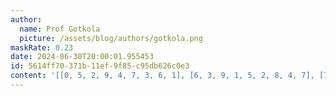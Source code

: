```yaml
---
author:
  name: Prof Gotkola
  picture: /assets/blog/authors/gotkola.png
maskRate: 0.23
date: 2024-06-30T20:00:01.955453
id: 5614ff70-371b-11ef-9f85-c95db626c0e3
content: '[[0, 5, 2, 9, 4, 7, 3, 6, 1], [6, 3, 9, 1, 5, 2, 8, 4, 7], [7, 1, 0, 3, 8, 6, 5, 2, 9], [1, 9, 0, 0, 2, 4, 7, 0, 3], [2, 0, 0, 5, 1, 3, 6, 9, 4], [4, 0, 0, 0, 0, 9, 2, 0, 0], [0, 2, 1, 0, 9, 8, 4, 3, 6], [3, 4, 7, 2, 6, 0, 9, 0, 8], [9, 0, 6, 4, 3, 5, 1, 7, 2]]'
---
```

